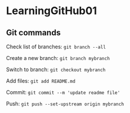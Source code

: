 # LearningGitHub01

## Git commands

Check list of branches:
`git branch --all`

Create a new branch:
`git branch mybranch`

Switch to branch:
`git checkout mybranch`

Add files:
`git add README.md`

Commit:
`git commit --m 'update readme file'`

Push:
`git push --set-upstream origin mybranch`

